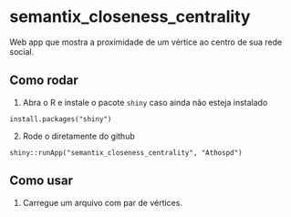 # semantix_closeness_centrality
Web app que mostra a proximidade de um vértice ao centro de sua rede social. 

## Como rodar

1) Abra o R e instale o pacote `shiny` caso ainda não esteja instalado

```
install.packages("shiny")
```

2) Rode o diretamente do github

```
shiny::runApp("semantix_closeness_centrality", "Athospd")
```

## Como usar

1) Carregue um arquivo com par de vértices.
